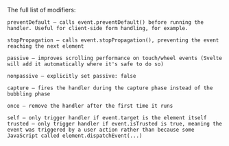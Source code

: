 The full list of modifiers:

    preventDefault — calls event.preventDefault() before running the handler. Useful for client-side form handling, for example.
    
    stopPropagation — calls event.stopPropagation(), preventing the event reaching the next element
    
    passive — improves scrolling performance on touch/wheel events (Svelte will add it automatically where it's safe to do so)
    
    nonpassive — explicitly set passive: false
    
    capture — fires the handler during the capture phase instead of the bubbling phase
    
    once — remove the handler after the first time it runs
    
    self — only trigger handler if event.target is the element itself
    trusted — only trigger handler if event.isTrusted is true, meaning the event was triggered by a user action rather than because some JavaScript called element.dispatchEvent(...)


